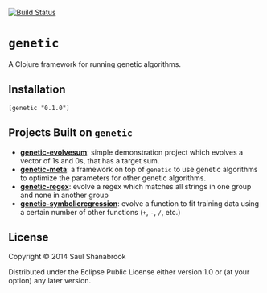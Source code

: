 [![Build Status](https://travis-ci.org/saulshanabrook/genetic.png)](https://travis-ci.org/saulshanabrook/genetic)

# `genetic`

A Clojure framework for running genetic algorithms.

## Installation
`[genetic "0.1.0"]`

## Projects Built on `genetic`

* **[genetic-evolvesum](http://www.github.com/saulshanabrook/genetic-evolvesum)**:
  simple demonstration project which evolves a vector of 1s and 0s, that has
  a target sum.
* **[genetic-meta](http://www.github.com/saulshanabrook/genetic-meta)**: a framework
  on top of `genetic` to use genetic algorithms to optimize the parameters for
  other genetic algorithms.
* **[genetic-regex](http://www.github.com/saulshanabrook/genetic-regex)**: evolve a
  regex which matches all strings in one group and none in another group
* **[genetic-symbolicregression](http://www.github.com/saulshanabrook/genetic-symbolicregression)**:
  evolve a function to fit training data using a certain number of other
  functions (`+`, `-`, `/`, etc.)

## License

Copyright © 2014 Saul Shanabrook

Distributed under the Eclipse Public License either version 1.0 or (at
your option) any later version.

